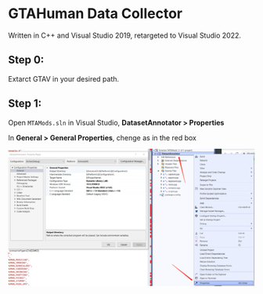 # GTAHuman Data Collector

Written in C++ and Visual Studio 2019, retargeted to Visual Studio 2022.

## Step 0:
Extarct GTAV in your desired path.

## Step 1:
Open `MTAMods.sln` in Visual Studio, **DatasetAnnotator > Properties**

In **General > General Properties**, chenge as in the red box

![Properties](/collection/instructions/insturct1.png)
